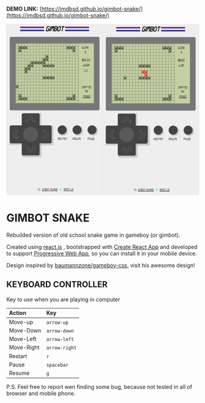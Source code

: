 **DEMO LINK:** [https://imdbsd.github.io/gimbot-snake/](https://imdbsd.github.io/gimbot-snake/)

![gimbot running screenshoot](./screenshoot/total-ss.jpg)
# GIMBOT SNAKE

Rebuilded version of old school snake game in gameboy (or gimbot).

Created using [react.js](https://reactjs.org/ "react.js")  , bootstrapped with [Create React App](https://github.com/facebookincubator/create-react-app) and developed to support [Progressive Web App](https://developers.google.com/web/progressive-web-apps/), so you can install it in your mobile device.

Design inspired by [baumannzone/gameboy-css](https://github.com/baumannzone/gameboy-css), visit his awesome design!

## KEYBOARD CONTROLLER

Key to use when you are playing in computer

| Action        |Key
|:-------------|:-------------
| Move-up        | `arrow-up`
| Move-Down      | `arrow-down`
| Move-Left      | `arrow-left`
| Move-Right     | `arrow-right`
| Restart        | `r`
| Pause          | `spacebar`
| Resume         | `g`

P.S. Feel free to report wen finding some bug, because not tested in all of browser and mobile phone.